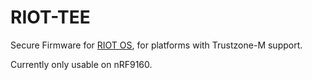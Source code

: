 # RIOT-TEE
Secure Firmware for [RIOT OS](https://github.com/RIOT-OS/RIOT), for platforms with Trustzone-M support.

Currently only usable on nRF9160.
